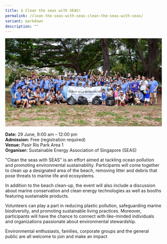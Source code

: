 ```yaml
---
title: $ Clean the seas with SEAS!
permalink: /clean-the-seas-with-seas-clean-the-seas-with-seas/
variant: markdown
description: ""
---
```

![Clean the Seas](/images/Initiatives/hero_Clean_the_seas_with_SEAS_.png)

**Date:** 29 June, 9:00 am – 12:00 pm<br>
**Admission:** Free (registration required)<br>
**Venue:** Pasir Ris Park Area 1<br>
**Organiser:** Sustainable Energy Association of Singapore (SEAS)

"Clean the seas with SEAS" is an effort aimed at tackling ocean pollution and promoting environmental sustainability. Participants will come together to clean up a designated area of the beach, removing litter and debris that pose threats to marine life and ecosystems. &nbsp;

In addition to the beach clean-up, the event will also include a discussion about marine conservation and clean energy technologies as well as booths featuring sustainable products.

Volunteers can play a part in reducing plastic pollution, safeguarding marine biodiversity, and promoting sustainable living practices. Moreover, participants will have the chance to connect with like-minded individuals and organizations passionate about environmental stewardship.  &nbsp;

Environmental enthusiasts, families, corporate groups and the general public are all welcome to join and make an impact


<a class="btn-link" target="_blank" href="https://seas.glueup.com/event/clean-the-seas-with-seas-106279/?pk_campaign=widget-event-list)">
	<img src="/images/gogreensg_website-32.png">
</a>

<style>
	.btn-link {
		display: none;
	}
	a.btn-link[target="_blank"]:after {
	display: none;
}
	.btn-link > img {
		width: 100%;
	}
</style>